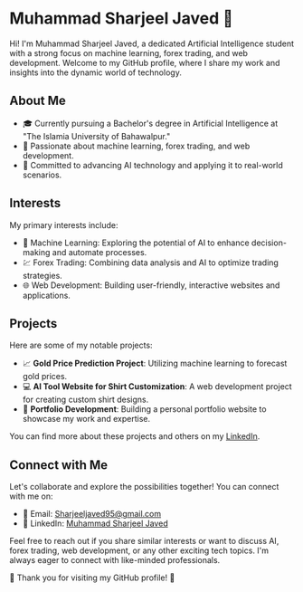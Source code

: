 # Muhammad Sharjeel Javed 🏹

Hi! I'm Muhammad Sharjeel Javed, a dedicated Artificial Intelligence student with a strong focus on machine learning, forex trading, and web development. Welcome to my GitHub profile, where I share my work and insights into the dynamic world of technology.

## About Me
- 🎓 Currently pursuing a Bachelor's degree in Artificial Intelligence at "The Islamia University of Bahawalpur."
- 🔬 Passionate about machine learning, forex trading, and web development.
- 🚀 Committed to advancing AI technology and applying it to real-world scenarios.

## Interests
My primary interests include:
- 🤖 Machine Learning: Exploring the potential of AI to enhance decision-making and automate processes.
- 💹 Forex Trading: Combining data analysis and AI to optimize trading strategies.
- 🌐 Web Development: Building user-friendly, interactive websites and applications.

## Projects
Here are some of my notable projects:
- 📈 **Gold Price Prediction Project**: Utilizing machine learning to forecast gold prices.
- 💻 **AI Tool Website for Shirt Customization**: A web development project for creating custom shirt designs.
- 🌟 **Portfolio Development**: Building a personal portfolio website to showcase my work and expertise.

You can find more about these projects and others on my [LinkedIn](https://www.linkedin.com/in/muhammad-sharjeel-javed/).

## Connect with Me
Let's collaborate and explore the possibilities together! You can connect with me on:
- 📧 Email: Sharjeeljaved95@gmail.com
- 💼 LinkedIn: [Muhammad Sharjeel Javed](https://www.linkedin.com/in/muhammad-sharjeel-javed/)

Feel free to reach out if you share similar interests or want to discuss AI, forex trading, web development, or any other exciting tech topics. I'm always eager to connect with like-minded professionals.

🌟 Thank you for visiting my GitHub profile! 🌟

